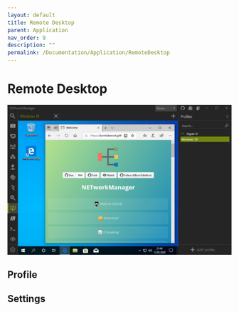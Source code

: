 ```yaml
---
layout: default
title: Remote Desktop
parent: Application
nav_order: 9
description: ""
permalink: /Documentation/Application/RemoteDesktop
---
```



# Remote Desktop

![RemoteDesktop](09_RemoteDesktop.png)

## Profile

## Settings